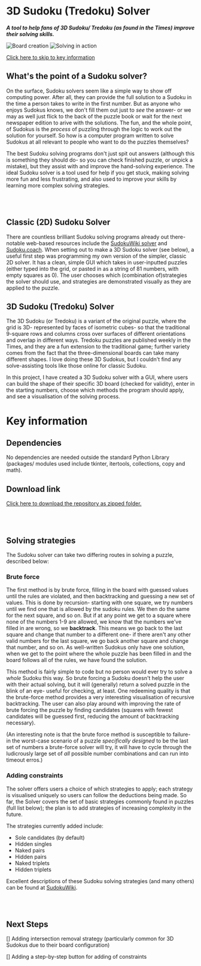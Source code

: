 # 3D Sudoku (Tredoku) Solver
***A tool to help fans of 3D Sudoku/ Tredoku (as found in the Times) improve their solving skills.***

![Board creation](<images/creating_board.gif>) ![Solving in action](<images/solving_in_action.gif>)

[Click here to skip to key information](#key-information)

## What's the point of a Sudoku solver?

On the surface, Sudoku solvers seem like a simple way to show off computing power. After all, they can provide the full solution to a Sudoku in the time a person takes to write in the first number. But as anyone who enjoys Sudokus knows, we don't fill them out just to *see* the answer- or we may as well just flick to the back of the puzzle book or wait for the next newspaper edition to arive with the solutions. The fun, and the whole point, of Sudokus is the *process* of puzzling through the logic to work out the solution for yourself. So how is a computer program written to solve Sudokus at all relevant to people who want to do the puzzles themselves?

The best Sudoku solving programs don't just spit out answers (although this is something they should do- so you can check finished puzzle, or unpick a mistake), but they assist with and improve the hand-solving experience. The ideal Sudoku solver is a tool used for help if you get stuck, making solving more fun and less frustrating, and also used to improve your skills by learning more complex solving strategies. 

<br/><br/> 

## Classic (2D) Sudoku Solver

There are countless brilliant Sudoku solving programs already out there- notable web-based resources include the [SudokuWiki solver](https://www.sudokuwiki.org/Sudoku.htm) and [Sudoku.coach](https://sudoku.coach/en/solver). When setting out to make a 3D Sudoku solver (see below), a useful first step was programming my own version of the simpler, classic 2D solver. It has a clean, simple GUI which takes in user-inputted puzzles (either typed into the grid, or pasted in as a string of 81 numbers, with empty squares as 0). The user chooses which (combination of)strategies the solver should use, and strategies are demonstrated visually as they are applied to the puzzle.  

## 3D Sudoku (Tredoku) Solver

The 3D Sudoku (or Tredoku) is a variant of the original puzzle, where the grid is 3D- represented by faces of isometric cubes- so that the traditional 9-square rows and columns cross over surfaces of different orientations and overlap in different ways. Tredoku puzzles are published weekly in the Times, and they are a fun extension to the traditional game; further variety comes from the fact that the three-dimensional boards can take many different shapes. I love doing these 3D Sudokus, but I couldn't find any solve-assisting tools like those online for classic Sudoku. 

In this project, I have created a 3D Sudoku solver with a GUI, where users can build the shape of their specific 3D board (checked for validity), enter in the starting numbers, choose which methods the program should apply, and see a visualisation of the solving process. 


# Key information

## Dependencies

No dependencies are needed outside the standard Python Library (packages/ modules used include tkinter, itertools, collections, copy and math).

## Download link

[Click here to download the repository as zipped folder.](https://github.com/victoria-y-wright/sudoku_solver/archive/refs/heads/main.zip)

<br/><br/> 

## Solving strategies

The Sudoku solver can take two differing routes in solving a puzzle, described below:

### Brute force

The first method is by brute force, filling in the board with guessed values until the rules are violated, and then backtracking and guessing a new set of values. This is done by recursion- starting with one square, we try numbers until we find one that is allowed by the sudoku rules. We then do the same for the next square, and so on. But if at any point we get to a square where none of the numbers 1-9 are allowed, we know that the numbers we've filled in are wrong, so we **backtrack**. This means we go back to the last square and change that number to a different one- if there aren't any other valid numbers for the last square, we go back another square and change that number, and so on. As well-written Sudokus only have one solution, when we get to the point where the whole puzzle has been filled in and the board follows all of the rules, we have found the solution.  

This method is fairly simple to code but no person would ever try to solve a *whole* Sudoku this way. So brute forcing a Sudoku doesn't help the user with their actual solving, but it will (generally) return a solved puzzle in the blink of an eye- useful for checking, at least. One redeeming quality is that the brute-force method provides a very interesting visualisation of recursive backtracking. The user can also play around with improving the rate of brute forcing the puzzle by finding candidates (squares with fewest candidates will be guessed first, reducing the amount of backtracking necessary).

(An interesting note is that the brute force method is susceptible to failure- in the worst-case scenario of a puzzle *specifically designed* to be the last set of numbers a brute-force solver will try, it will have to cycle through the ludicrously large set of *all* possible number combinations and can run into timeout erros.)

### Adding constraints

The solver offers users a choice of which strategies to apply; each strategy is visualised uniquely so users can follow the deductions being made. So far, the Solver covers the set of basic strategies commonly found in puzzles (full list below); the plan is to add strategies of increasing complexity in the future.    

The strategies currently added include:
- Sole candidates (by default)
- Hidden singles
- Naked pairs
- Hidden pairs
- Naked triplets
- Hidden triplets

Excellent descriptions of these Sudoku solving strategies (and many others) can be found at [SudokuWiki](https://www.sudokuwiki.org/Strategy_Families).

<br/><br/> 

## Next Steps
[] Adding intersection removal strategy (particularly common for 3D Sudokus due to their board configuration)

[] Adding a step-by-step button for adding of constraints
